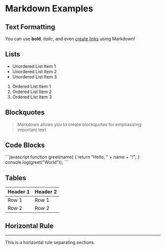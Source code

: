 # Markdown Examples

## Text Formatting
You can use **bold**, *italic*, and even [create links](https://www.example.com) using Markdown!

## Lists
- Unordered List Item 1
- Unordered List Item 2
- Unordered List Item 3

1. Ordered List Item 1
2. Ordered List Item 2
3. Ordered List Item 3

## Blockquotes
> Markdown allows you to create blockquotes for emphasizing important text.

## Code Blocks
\`\`\`javascript
function greet(name) {
    return "Hello, " + name + "!";
}
console.log(greet("World"));
\`\`\`

## Tables
| Header 1 | Header 2 |
| -------- | -------- |
| Row 1    | Row 1    |
| Row 2    | Row 2    |

## Horizontal Rule
---
This is a horizontal rule separating sections.
